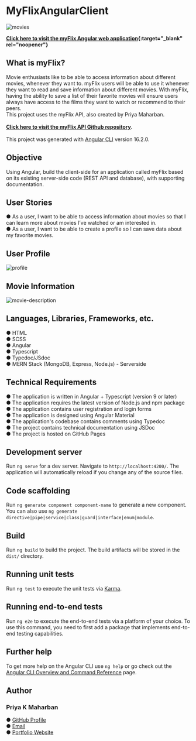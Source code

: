 # MyFlixAngularClient

![movies](https://github.com/priya-km/myFlix-Angular-client/assets/118628757/2b01c49c-d6e9-4ce9-be2c-d3ff1336e055)

**[Click here to visit the myFlix Angular web application](https://priya-km.github.io/myFlix-Angular-client/welcome "myFlix Angular client link"){:target="_blank" rel="noopener"}**


## What is myFlix?
Movie enthusiasts like to be able to access information about different movies,
whenever they want to. myFlix users will be able to use it whenever they want to read and save information
about different movies. With myFlix, having the ability to save a list of their favorite movies will ensure
users always have access to the films they want to watch or recommend to their peers. 
<br>
This project uses the myFlix API, also created by Priya Maharban.<br><br>
**[Click here to visit the myFlix API Github repository](https://github.com/priya-km/myflix-app "myFlix API Github repository")**. <br><br>
This project was generated with [Angular CLI](https://github.com/angular/angular-cli) version 16.2.0.

## Objective

Using Angular, build the client-side for an application called myFlix based on
its existing server-side code (REST API and database), with supporting
documentation.

## User Stories
● As a user, I want to be able to access information about movies so that I can learn more
about movies I’ve watched or am interested in. <br>
● As a user, I want to be able to create a profile so I can save data about my favorite movies.

## User Profile
![profile](https://github.com/priya-km/myFlix-Angular-client/assets/118628757/c53128f4-7ef4-4b51-b449-02349b1f43db)

## Movie Information
![movie-description](https://github.com/priya-km/myFlix-Angular-client/assets/118628757/402cdacb-e4a3-4585-b687-2a2708d61a65)

## Languages, Libraries, Frameworks, etc.
● HTML <br>
● SCSS <br>
● Angular <br>
● Typescript <br>
● Typedoc/JSdoc <br>
● MERN Stack (MongoDB, Express, Node.js) - Serverside <br>

## Technical Requirements
● The application is written in Angular + Typescript (version 9 or later)<br>
● The application requires the latest version of Node.js and npm package<br>
● The application contains user registration and login forms<br>
● The application is designed using Angular Material<br>
● The application's codebase contains comments using Typedoc<br>
● The project contains technical documentation using JSDoc<br>
● The project is hosted on GitHub Pages<br>

## Development server

Run `ng serve` for a dev server. Navigate to `http://localhost:4200/`. The application will automatically reload if you change any of the source files.

## Code scaffolding

Run `ng generate component component-name` to generate a new component. You can also use `ng generate directive|pipe|service|class|guard|interface|enum|module`.

## Build

Run `ng build` to build the project. The build artifacts will be stored in the `dist/` directory.

## Running unit tests

Run `ng test` to execute the unit tests via [Karma](https://karma-runner.github.io).

## Running end-to-end tests

Run `ng e2e` to execute the end-to-end tests via a platform of your choice. To use this command, you need to first add a package that implements end-to-end testing capabilities.

## Further help

To get more help on the Angular CLI use `ng help` or go check out the [Angular CLI Overview and Command Reference](https://angular.io/cli) page.
<br>
<h2>Author</h2>
<h3>Priya K Maharban</h3>

● [GitHub Profile](https://github.com/priya-km "Priya-Maharban GitHub profile link")
<br>
● [Email](mailto:priyakmaharban@gmail.com?subject=Hi% "Hi!")
<br>
● [Portfolio Website](https://priya-km.github.io/portfolio "Priya Maharban Portfolio website")
